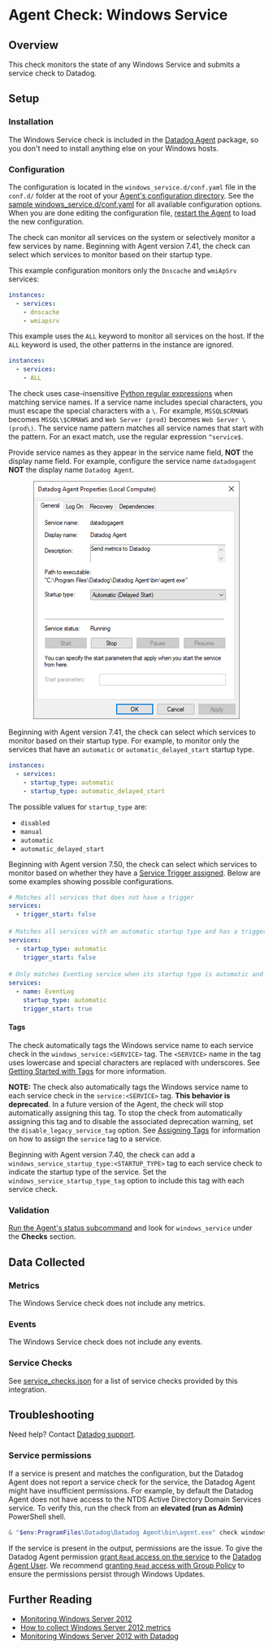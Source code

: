 # Agent Check: Windows Service

## Overview

This check monitors the state of any Windows Service and submits a service check to Datadog.

## Setup

### Installation

The Windows Service check is included in the [Datadog Agent][1] package, so you don't need to install anything else on your Windows hosts.

### Configuration

The configuration is located in the `windows_service.d/conf.yaml` file in the `conf.d/` folder at the root of your [Agent's configuration directory][2]. See the [sample windows_service.d/conf.yaml][3] for all available configuration options. When you are done editing the configuration file, [restart the Agent][4] to load the new configuration.

The check can monitor all services on the system or selectively monitor a few services by name. Beginning with Agent version 7.41, the check can select which services to monitor based on their startup type.

This example configuration monitors only the `Dnscache` and `wmiApSrv` services:
```yaml
instances:
  - services:
    - dnscache
    - wmiapsrv
```

This example uses the `ALL` keyword to monitor all services on the host. If the `ALL` keyword is used, the other patterns in the instance are ignored.
```yaml
instances:
  - services:
    - ALL
```

The check uses case-insensitive [Python regular expressions][11] when matching service names. If a service name includes special characters, you must escape the special characters with a `\`. For example, `MSSQL$CRMAWS` becomes  `MSSQL\$CRMAWS` and `Web Server (prod)` becomes `Web Server \(prod\)`. The service name pattern matches all service names that start with the pattern. For an exact match, use the regular expression `^service$`.

Provide service names as they appear in the service name field, **NOT** the display name field. For example, configure the service name `datadogagent` **NOT** the display name `Datadog Agent`.

<p align="center">
<img alt="Datadog Agent service properties" src="https://raw.githubusercontent.com/DataDog/integrations-core/master/windows_service/images/service-properties.png"/>
</p>

Beginning with Agent version 7.41, the check can select which services to monitor based on their startup type.
For example, to monitor only the services that have an `automatic` or `automatic_delayed_start` startup type.
```yaml
instances:
  - services:
    - startup_type: automatic
    - startup_type: automatic_delayed_start
```

The possible values for `startup_type` are:
- `disabled`
- `manual`
- `automatic`
- `automatic_delayed_start`

Beginning with Agent version 7.50, the check can select which services to monitor based on whether they have a [Service Trigger assigned][17].
Below are some examples showing possible configurations.
```yaml
# Matches all services that does not have a trigger
services:
  - trigger_start: false

# Matches all services with an automatic startup type and has a trigger
services:
  - startup_type: automatic
    trigger_start: false

# Only matches EventLog service when its startup type is automatic and has triggers
services:
  - name: EventLog
    startup_type: automatic
    trigger_start: true
```

#### Tags

The check automatically tags the Windows service name to each service check in the `windows_service:<SERVICE>` tag. The `<SERVICE>` name in the tag uses lowercase and special characters are replaced with underscores. See [Getting Started with Tags][12] for more information.

**NOTE:** The check also automatically tags the Windows service name to each service check in the `service:<SERVICE>` tag. **This behavior is deprecated**. In a future version of the Agent, the check will stop automatically assigning this tag. To stop the check from automatically assigning this tag and to disable the associated deprecation warning, set the `disable_legacy_service_tag` option. See [Assigning Tags][13] for information on how to assign the `service` tag to a service.

Beginning with Agent version 7.40, the check can add a `windows_service_startup_type:<STARTUP_TYPE>` tag to each service check to indicate the startup type of the service. Set the `windows_service_startup_type_tag` option to include this tag with each service check.

### Validation

[Run the Agent's status subcommand][5] and look for `windows_service` under the **Checks** section.

## Data Collected

### Metrics

The Windows Service check does not include any metrics.

### Events

The Windows Service check does not include any events.

### Service Checks

See [service_checks.json][6] for a list of service checks provided by this integration.

## Troubleshooting

Need help? Contact [Datadog support][7].

### Service permissions
If a service is present and matches the configuration, but the Datadog Agent does not report a service check for the service, the Datadog Agent might have insufficient permissions. For example, by default the Datadog Agent does not have access to the NTDS Active Directory Domain Services service. To verify this, run the check from an **elevated (run as Admin)** PowerShell shell.

```powershell
& "$env:ProgramFiles\Datadog\Datadog Agent\bin\agent.exe" check windows_service
```
If the service is present in the output, permissions are the issue. To give the Datadog Agent permission [grant `Read` access on the service][14] to the [Datadog Agent User][15]. We recommend [granting `Read` access with Group Policy][16] to ensure the permissions persist through Windows Updates.

## Further Reading

- [Monitoring Windows Server 2012][8]
- [How to collect Windows Server 2012 metrics][9]
- [Monitoring Windows Server 2012 with Datadog][10]

[1]: https://app.datadoghq.com/account/settings/agent/latest
[2]: https://docs.datadoghq.com/agent/guide/agent-configuration-files/#agent-configuration-directory
[3]: https://github.com/DataDog/integrations-core/blob/master/windows_service/datadog_checks/windows_service/data/conf.yaml.example
[4]: https://docs.datadoghq.com/agent/guide/agent-commands/#start-stop-and-restart-the-agent
[5]: https://docs.datadoghq.com/agent/guide/agent-commands/#agent-status-and-information
[6]: https://github.com/DataDog/integrations-core/blob/master/windows_service/assets/service_checks.json
[7]: https://docs.datadoghq.com/help/
[8]: https://www.datadoghq.com/blog/monitoring-windows-server-2012
[9]: https://www.datadoghq.com/blog/collect-windows-server-2012-metrics
[10]: https://www.datadoghq.com/blog/windows-server-monitoring
[11]: https://docs.python.org/3/howto/regex.html#regex-howto
[12]: https://docs.datadoghq.com/getting_started/tagging/
[13]: https://docs.datadoghq.com/getting_started/tagging/assigning_tags/
[14]: https://learn.microsoft.com/en-us/troubleshoot/windows-server/windows-security/grant-users-rights-manage-services
[15]: https://docs.datadoghq.com/agent/guide/windows-agent-ddagent-user/
[16]: https://learn.microsoft.com/en-US/troubleshoot/windows-server/group-policy/configure-group-policies-set-security
[17]: https://learn.microsoft.com/en-us/windows/win32/services/service-trigger-events

